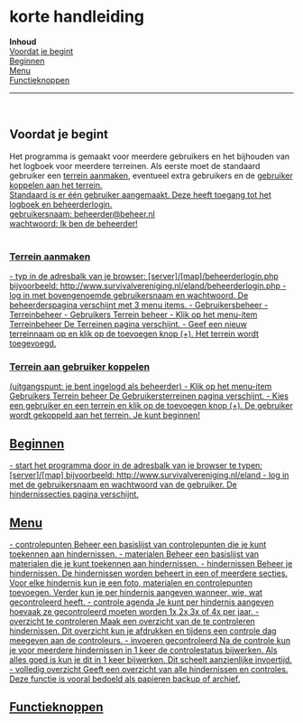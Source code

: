 <h1>korte handleiding</h1>

<b>Inhoud</b><br>
<a href="#voordatjebegint">Voordat je begint</a><br>
<a href="#beginnen">Beginnen</a><br>
<a href="#menu">Menu</a><br>
<a href="#functieknoppen">Functieknoppen</a><br>
<hr>
<br>

<h2 id="voordatjebegint">Voordat je begint</h2>
Het programma is gemaakt voor meerdere gebruikers en het bijhouden van het logboek voor meerdere terreinen. Als eerste moet de standaard gebruiker een <a href="#terreinaanmaken">terrein aanmaken</a>, eventueel extra gebruikers en de <a href="#terreinaangebruikerkoppelen">gebruiker koppelen aan het terrein.
<br>
Standaard is er één gebruiker aangemaakt. Deze heeft toegang tot het logboek en beheerderlogin.<br>
gebruikersnaam: beheerder@beheer.nl <br>
wachtwoord: Ik ben de beheerder! <br>
<br>
<h3 id="terreinaanmaken">Terrein aanmaken</h3>
- typ in de adresbalk van je browser: [server]/[map]/beheerderlogin.php <br>
  bijvoorbeeld: http://www.survivalvereniging.nl/eland/beheerderlogin.php
- log in met bovengenoemde gebruikersnaam en wachtwoord.
  De beheerderspagina verschijnt met 3 menu items.
  - Gebruikersbeheer
  - Terreinbeheer
  - Gebruikers Terrein beheer
- Klik op het menu-item Terreinbeheer
  De Terreinen pagina verschijnt. 
- Geef een nieuw terreinnaam op en klik op de toevoegen knop (+).
  Het terrein wordt toegevoegd.<br>
  
<h3 id="terreinaangebruikerkoppelen">Terrein aan gebruiker koppelen</h3>
(uitgangspunt: je bent ingelogd als beheerder)
- Klik op het menu-item Gebruikers Terrein beheer
  De Gebruikersterreinen pagina verschijnt.
- Kies een gebruiker en een terrein en klik op de toevoegen knop (+).
  De gebruiker wordt gekoppeld aan het terrein. Je kunt beginnen!
<br>

<h2 id="beginnen">Beginnen</h2>
- start het programma door in de adresbalk van je browser te typen: [server]/[map]
  bijvoorbeeld: http://www.survivalvereniging.nl/eland
- log in met de gebruikersnaam en wachtwoord van de gebruiker.
  De hindernissecties pagina verschijnt.
<br>

<h2 id="menu">Menu</h2>
- controlepunten
  Beheer een basislijst van controlepunten die je kunt toekennen aan hindernissen.
- materialen
  Beheer een basislijst van materialen die je kunt toekennen aan hindernissen.
- hindernissen
  Beheer je hindernissen. De hindernissen worden beheert in een of meerdere secties. Voor elke hindernis kun je een foto, materialen en controlepunten toevoegen. Verder kun je per hindernis aangeven wanneer, wie, wat gecontroleerd heeft. 
- controle agenda
  Je kunt per hindernis aangeven hoevaak ze gecontroleerd moeten worden 1x,2x,3x of 4x per jaar.
- overzicht te controleren
  Maak een overzicht van de te controleren hindernissen. Dit overzicht kun je afdrukken en tijdens een controle dag meegeven aan de controleurs.
- invoeren gecontroleerd
  Na de controle kun je voor meerdere hindernissen in 1 keer de controlestatus bijwerken. Als alles goed is kun je dit in 1 keer bijwerken. Dit scheelt aanzienlijke invoertijd.
- volledig overzicht
  Geeft een overzicht van alle hindernissen en controles. Deze functie is vooral bedoeld als papieren backup of archief.
<br>

<h2 id="functiekoppen">Functieknoppen</h2>





